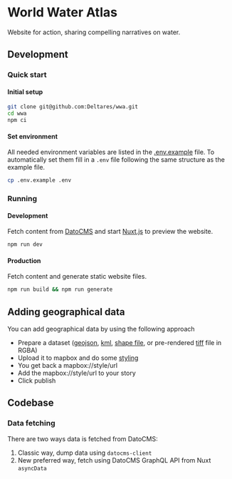 # World Water Atlas
Website for action, sharing compelling narratives on water.

## Development

### Quick start
#### Initial setup
```sh
git clone git@github.com:Deltares/wwa.git
cd wwa
npm ci
```

#### Set environment
All needed environment variables are listed in the [.env.example](.env.example) file. To automatically set them fill in a `.env` file following the same structure as the example file.
```sh
cp .env.example .env
```

### Running
#### Development
Fetch content from [DatoCMS](https://datocms.com) and start [Nuxt.js](https://nuxtjs.org/) to preview the website.
```sh
npm run dev
```

#### Production
Fetch content and generate static website files.
```sh
npm run build && npm run generate
```

## Adding geographical data
You can add geographical data by using the following approach

- Prepare a dataset ([geojson](https://tools.ietf.org/html/rfc7946), [kml](https://developers.google.com/kml/documentation/kmlreference), [shape file](http://www.gdal.org/drv_shapefile.html), or pre-rendered [tiff](http://www.gdal.org/frmt_gtiff.html) file in RGBA)
- Upload it to mapbox and do some [styling](https://mapbox.com/studio/styles/)
- You get back a mapbox://style/url
- Add the mapbox://style/url to your story
- Click publish

## Codebase
### Data fetching
There are two ways data is fetched from DatoCMS:
1. Classic way, dump data using `datocms-client`
2. New preferred way, fetch using DatoCMS GraphQL API from Nuxt `asyncData`
